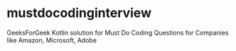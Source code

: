# mustdocodinginterview
GeeksForGeek Kotlin solution for Must Do Coding Questions for Companies like Amazon, Microsoft, Adobe
